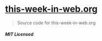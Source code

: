# [this-week-in-web.org](this-week-in-web.org)

> Source code for this-week-in-web.org


##### MIT Licensed
